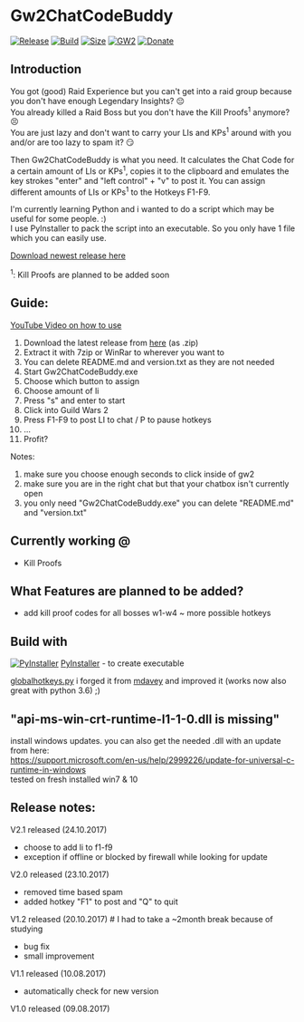 # Gw2ChatCodeBuddy
[![Release](https://img.shields.io/badge/release-v2.1-brightgreen.svg)](https://github.com/LowkeyFlex/Gw2ChatCodeBuddy/releases)
[![Build](https://img.shields.io/badge/build-passing-brightgreen.svg)](https://github.com/LowkeyFlex/Gw2ChatCodeBuddy/releases)
[![Size](https://img.shields.io/badge/size-9.734mb-brightgreen.svg)](https://github.com/LowkeyFlex/Gw2ChatCodeBuddy/releases)
[![GW2](https://img.shields.io/badge/gw2-LowkeyFlex.8432-blue.svg)](#)
[![Donate](https://img.shields.io/badge/Donate-PayPal-blue.svg)](https://www.paypal.me/LowkeyFlex)

## Introduction
You got (good) Raid Experience but you can't get into a raid group because you don't have enough Legendary Insights? :pensive:  
You already killed a Raid Boss but you don't have the Kill Proofs<sup>1</sup> anymore? :persevere:  
You are just lazy and don't want to carry your LIs and KPs<sup>1</sup> around with you and/or are too lazy to spam it? :smirk:

Then Gw2ChatCodeBuddy is what you need.
It calculates the Chat Code for a certain amount of LIs or KPs<sup>1</sup>, copies it to the clipboard and emulates the key strokes "enter" and "left control" + "v" to post it.
You can assign different amounts of LIs or KPs<sup>1</sup> to the Hotkeys F1-F9.

I'm currently learning Python and i wanted to do a script which may be useful for some people. :)  
I use PyInstaller to pack the script into an executable. So you only have 1 file which you can easily use.

[Download newest release here](https://github.com/LowkeyFlex/Gw2ChatCodeBuddy/releases)

<sup>1</sup>: Kill Proofs are planned to be added soon

## Guide:
[YouTube Video on how to use](https://www.youtube.com/watch?v=rGlqyOEN5oM)

1. Download the latest release from [here](https://github.com/LowkeyFlex/Gw2ChatCodeBuddy/releases) (as .zip)
2. Extract it with 7zip or WinRar to wherever you want to
3. You can delete README.md and version.txt as they are not needed
5. Start Gw2ChatCodeBuddy.exe
6. Choose which button to assign
7. Choose amount of li
8. Press "s" and enter to start
9. Click into Guild Wars 2
10. Press F1-F9 to post LI to chat / P to pause hotkeys
11. ...
12. Profit?

Notes: 
1. make sure you choose enough seconds to click inside of gw2
2. make sure you are in the right chat but that your chatbox isn't currently open
3. you only need "Gw2ChatCodeBuddy.exe" you can delete "README.md" and "version.txt"

## Currently working @
- Kill Proofs

## What Features are planned to be added?
- add kill proof codes for all bosses w1-w4
~ more possible hotkeys

## Build with
[![PyInstaller](http://www.pyinstaller.org/_downloads/pyinstaller-draft1a-35x35-trans.png)](http://www.pyinstaller.org/)  [PyInstaller](http://www.pyinstaller.org/) - to create executable

[globalhotkeys.py](https://gist.github.com/LowkeyFlex/a9a2eb296fab2106a5ae7c16b8874a4b) i forged it from [mdavey](https://gist.github.com/mdavey/6d40a89dbc15aefcc8cd) and improved it (works now also great with python 3.6) ;)

## "api-ms-win-crt-runtime-l1-1-0.dll is missing"
install windows updates. you can also get the needed .dll with an update from here:  
https://support.microsoft.com/en-us/help/2999226/update-for-universal-c-runtime-in-windows  
tested on fresh installed win7 & 10

## Release notes:
V2.1 released (24.10.2017)
- choose to add li to f1-f9
- exception if offline or blocked by firewall while looking for update

V2.0 released (23.10.2017)
- removed time based spam
- added hotkey "F1" to post and "Q" to quit

V1.2 released (20.10.2017) # I had to take a ~2month break because of studying
- bug fix
- small improvement

V1.1 released (10.08.2017)
- automatically check for new version

V1.0 released (09.08.2017)
